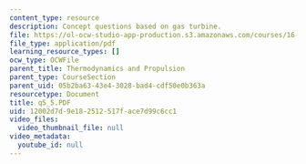 ```yaml
---
content_type: resource
description: Concept questions based on gas turbine.
file: https://ol-ocw-studio-app-production.s3.amazonaws.com/courses/16-01-unified-engineering-i-ii-iii-iv-fall-2005-spring-2006/12002d7d9e182512517face7d99c6cc1_q5_5.PDF
file_type: application/pdf
learning_resource_types: []
ocw_type: OCWFile
parent_title: Thermodynamics and Propulsion
parent_type: CourseSection
parent_uid: 05b2ba63-43e4-3028-bad4-cdf50e0b363a
resourcetype: Document
title: q5_5.PDF
uid: 12002d7d-9e18-2512-517f-ace7d99c6cc1
video_files:
  video_thumbnail_file: null
video_metadata:
  youtube_id: null
---
```

